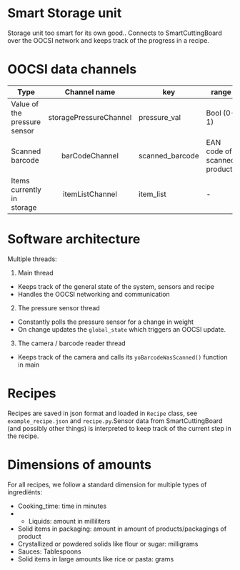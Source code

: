 # Smart Storage unit

Storage unit too smart for its own good..
Connects to SmartCuttingBoard over the OOCSI network and keeps track of the progress in a recipe.

# OOCSI data channels

| Type	 | Channel name	 | key | range |
| --- 	 | :---: 		 | --- | --- |
| Value of the pressure sensor | storagePressureChannel | pressure_val| Bool (0-1) |
| Scanned barcode | barCodeChannel | scanned_barcode | EAN code of scanned products |
| Items currently in storage | itemListChannel | item_list | - |

# Software architecture

Multiple threads:

1. Main thread
  * Keeps track of the general state of the system, sensors and recipe
  * Handles the OOCSI networking and communication
2. The pressure sensor thread
  * Constantly polls the pressure sensor for a change in weight
  * On change updates the `global_state` which triggers an OOCSI update.
3. The camera / barcode reader thread
  * Keeps track of the camera and calls its `yoBarcodeWasScanned()` function in main

# Recipes

Recipes are saved in json format and loaded in `Recipe` class, see `example_recipe.json` and `recipe.py`.Sensor data from SmartCuttingBoard (and possibly other things) is interpreted to keep track of the current step in the recipe.

# Dimensions of amounts

For all recipes, we follow a standard dimension for multiple types of ingrediënts:

* Cooking_time: time in minutes
* * Liquids: amount in milliliters
* Solid items in packaging: amount in amount of products/packagings of product
* Crystallized or powdered solids like flour or sugar: milligrams
* Sauces: Tablespoons
* Solid items in large amounts like rice or pasta: grams

